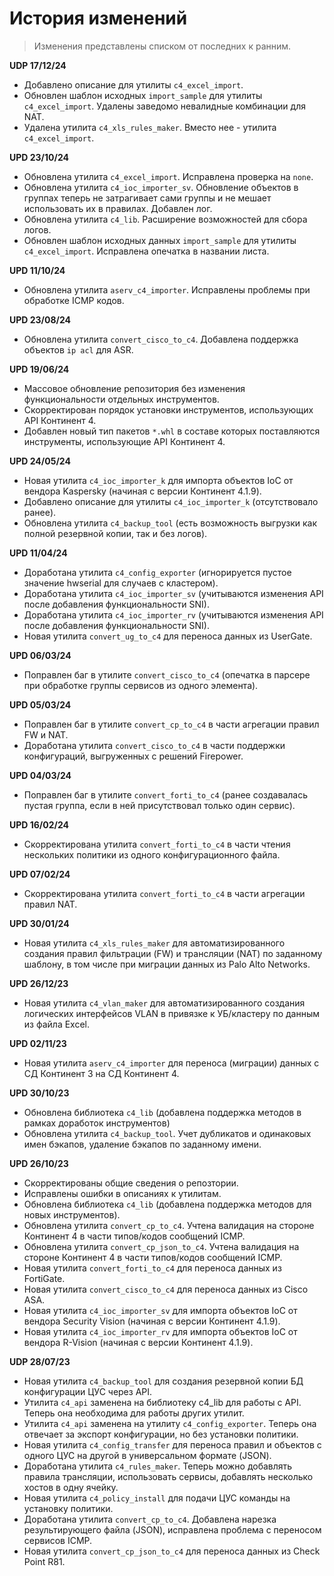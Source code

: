 # История изменений

> Изменения представлены списком от последних к ранним.

**UDP 17/12/24**

- Добавлено описание для утилиты `c4_excel_import`.
- Обновлен шаблон исходных `import_sample` для утилиты `c4_excel_import`. Удалены заведомо невалидные комбинации для NAT.
- Удалена утилита `c4_xls_rules_maker`. Вместо нее - утилита `c4_excel_import`. 

**UPD 23/10/24**

- Обновлена утилита `c4_excel_import`. Исправлена проверка на `none`.
- Обновлена утилита `c4_ioc_importer_sv`. Обновление объектов в группах теперь не затрагивает сами группы и не мешает использовать их в правилах. Добавлен лог.
- Обновлена утилита `c4_lib`. Расширение возможностей для сбора логов.
- Обновлен шаблон исходных данных `import_sample` для утилиты `c4_excel_import`. Исправлена опечатка в названии листа.

**UPD 11/10/24**

- Обновлена утилита `aserv_c4_importer`. Исправлены проблемы при обработке ICMP кодов.

**UPD 23/08/24**

- Обновлена утилита `convert_cisco_to_c4`. Добавлена поддержка объектов `ip acl` для ASR.

**UPD 19/06/24**

- Массовое обновление репозитория без изменения функциональности отдельных инструментов.
- Скорректирован порядок установки инструментов, использующих API Континент 4.
- Добавлен новый тип пакетов `*.whl` в составе которых поставляются инструменты, использующие API Континент 4.

**UPD 24/05/24**

- Новая утилита `c4_ioc_importer_k` для импорта объектов IoC от вендора Kaspersky (начиная с версии Континент 4.1.9).
- Добавлено описание для утилиты `c4_ioc_importer_k` (отсутствовало ранее).
- Обновлена утилита `c4_backup_tool` (есть возможность выгрузки как полной резервной копии, так и без логов).

**UPD 11/04/24**

- Доработана утилита `c4_config_exporter` (игнорируется пустое значение hwserial для случаев с кластером).
- Доработана утилита `c4_ioc_importer_sv` (учитываются изменения API после добавления функциональности SNI).
- Доработана утилита `c4_ioc_importer_rv` (учитываются изменения API после добавления функциональности SNI).
- Новая утилита `convert_ug_to_c4` для переноса данных из UserGate.

**UPD 06/03/24**

- Поправлен баг в утилите `convert_cisco_to_c4` (опечатка в парсере при обработке группы сервисов из одного элемента).

**UPD 05/03/24**

- Поправлен баг в утилите `convert_cp_to_c4` в части агрегации правил FW и NAT.
- Доработана утилита `convert_cisco_to_c4` в части поддержки конфигураций, выгруженных с решений Firepower.

**UPD 04/03/24**

- Поправлен баг в утилите `convert_forti_to_c4` (ранее создавалась пустая группа, если в ней присутствовал только один сервис).

**UPD 16/02/24**

- Скорректирована утилита `convert_forti_to_c4` в части чтения нескольких политики из одного конфигурационного файла.

**UPD 07/02/24**

- Скорректирована утилита `convert_forti_to_c4` в части агрегации правил NAT.

**UPD 30/01/24**

- Новая утилита `c4_xls_rules_maker` для автоматизированного создания правил фильтрации (FW) и трансляции (NAT) по заданному шаблону, в том числе при миграции данных из Palo Alto Networks.

**UPD 26/12/23**

- Новая утилита `c4_vlan_maker` для автоматизированного создания логических интерфейсов VLAN в привязке к УБ/кластеру по данным из файла Excel.

**UPD 02/11/23**

- Новая утилита `aserv_c4_importer` для переноса (миграции) данных с СД Континент 3 на СД Континент 4.

**UPD 30/10/23**

- Обновлена библиотека `c4_lib` (добавлена поддержка методов в рамках доработок инструментов)
- Обновлена утилита `c4_backup_tool`. Учет дубликатов и одинаковых имен бэкапов, удаление бэкапов по заданному имени.

**UPD 26/10/23**

- Скорректированы общие сведения о репозтории.
- Исправлены ошибки в описаниях к утилитам.
- Обновлена библиотека `c4_lib` (добавлена поддержка методов для новых инструментов).
- Обновлена утилита `convert_cp_to_c4`. Учтена валидация на стороне Континент 4 в части типов/кодов сообщений ICMP.
- Обновлена утилита `convert_cp_json_to_c4`. Учтена валидация на стороне Континент 4 в части типов/кодов сообщений ICMP.
- Новая утилита `convert_forti_to_c4` для переноса данных из FortiGate.
- Новая утилита `convert_cisco_to_c4` для переноса данных из Cisco ASA.
- Новая утилита `c4_ioc_importer_sv` для импорта объектов IoC от вендора Security Vision (начиная с версии Континент 4.1.9).
- Новая утилита `с4_ioc_importer_rv` для импорта объектов IoC от вендора R-Vision (начиная с версии Континент 4.1.9).

**UDP 28/07/23**

- Новая утилита `c4_backup_tool` для создания резервной копии БД конфигурации ЦУС через API.
- Утилита `с4_api` заменена на библиотеку c4_lib для работы с API. Теперь она необходима для работы других утилит.
- Утилита `c4_api` заменена на утилиту `c4_config_exporter`. Теперь она отвечает за экспорт конфигурации, но без установки политики.
- Новая утилита `c4_config_transfer` для переноса правил и объектов с одного ЦУС на другой в универсальном формате (JSON).
- Доработана утилита `c4_rules_maker`. Теперь можно добавлять правила трансляции, использовать сервисы, добавлять несколько хостов в одну ячейку.
- Новая утилита `c4_policy_install` для подачи ЦУС команды на установку политики.
- Доработана утилита `convert_cp_to_c4`. Добавлена нарезка результирующего файла (JSON), исправлена проблема с переносом сервисов ICMP.
- Новая утилита `convert_cp_json_to_c4` для переноса данных из Check Point R81.
